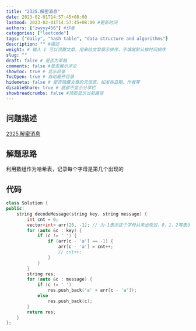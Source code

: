 ```yaml
---
title: "2325.解密消息"
date: 2023-02-01T14:57:45+08:00
lastmod: 2023-02-01T14:57:45+08:00 #更新时间
authors: ["zwyyy456"] #作者
categories: ["leetcode"]
tags: ["daily", "hash table", "data structure and algorithms"]
description: "" #描述
weight: # 输入 1 可以顶置文章，用来给文章展示排序，不填就默认按时间排序
slug: ""
draft: false # 是否为草稿
comments: false #是否展示评论
showToc: true # 显示目录
TocOpen: true # 自动展开目录
hidemeta: false # 是否隐藏文章的元信息，如发布日期、作者等
disableShare: true # 底部不显示分享栏
showbreadcrumbs: false #顶部显示当前路径
---
```

## 问题描述
[2325.解密消息](https://leetcode.cn/problems/decode-the-message/)

## 解题思路
利用数组作为哈希表，记录每个字母是第几个出现的

## 代码
```cpp
class Solution {
public:
    string decodeMessage(string key, string message) {
        int cnt = 0;
        vector<int> arr(26, -1); // 为-1表示这个字母从未出现过，0，1，2等表示这个字母对应的解密字母
        for (auto &c : key) {
            if (c != ' ') {
                if (arr[c - 'a'] == -1) {
                    arr[c - 'a'] = cnt++;
                    // cnt++;
                }
            }
        }
        string res;
        for (auto &c : message) {
            if (c != ' ')
                res.push_back('a' + arr[c - 'a']);
            else
                res.push_back(c);
        }
        return res;
    }
};
```

